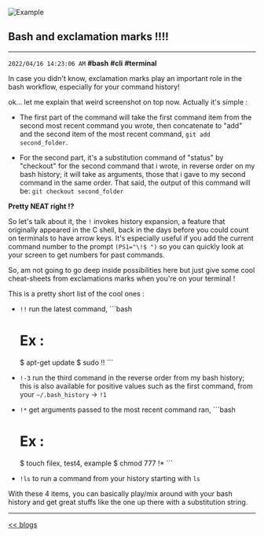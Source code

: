 ![Example](https://dev-to-uploads.s3.amazonaws.com/uploads/articles/gh260avy87m5rzw4yhrh.png)

## Bash and exclamation marks !!!!
----------------
`2022/04/16 14:23:06 AM` **#bash** **#cli** **#terminal**

In case you didn't know, exclamation marks play an important role in the bash workflow, especially for your command history!

ok... let me explain that weird screenshot on top now. Actually it's simple :
- The first part of the command will take the first command item from the second most recent command you   wrote, then concatenate to "add" and the second item of the most recent command, `git add second_folder`.

- For the second part, it's a substitution command of "status" by "checkout" for the second command that i wrote, in reverse order on my bash history; it will take as arguments, those that i gave to my second command in the same order.
That said, the output of this command will be:
`git checkout second_folder`

**Pretty NEAT right !?**

So let's talk about it, the `!` invokes history expansion, a feature that originally appeared in the C shell, back in the days before you could count on terminals to have arrow keys. It's especially useful if you add the current command number to the prompt `(PS1="\!$ ")` so you can quickly look at your screen to get numbers for past commands.

So, am not going to go deep inside possibilities here but just give some cool cheat-sheets from exclamations marks when you're on your terminal !

This is a pretty short list of the cool ones :
- `!!` run the latest command,
       ```bash
     # Ex :
     $ apt-get update
     $ sudo !!
       ```

- `!-3` run the third command in the reverse order from my bash history; this is also available for positive values such as the first command, from your `~/.bash_history` -> `!1`


- `!*` get arguments passed to the most recent command ran,
       ```bash
     # Ex :
     $ touch filex, test4, example
     $ chmod 777 !*
       ```

- `!ls` to run a command from your history starting with `ls`

With these 4 items, you can basically play/mix around with your bash history and get great stuffs like the one up there with a substitution string.

-----------
[<< blogs](/blogs/)
